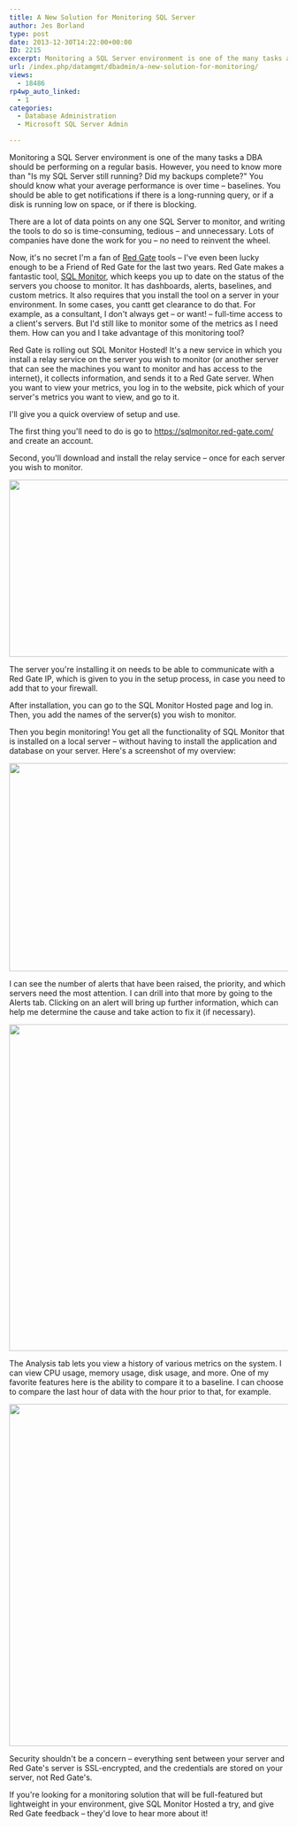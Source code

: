 ```yaml
---
title: A New Solution for Monitoring SQL Server
author: Jes Borland
type: post
date: 2013-12-30T14:22:00+00:00
ID: 2215
excerpt: Monitoring a SQL Server environment is one of the many tasks a DBA should be performing on a regular basis.
url: /index.php/datamgmt/dbadmin/a-new-solution-for-monitoring/
views:
  - 18486
rp4wp_auto_linked:
  - 1
categories:
  - Database Administration
  - Microsoft SQL Server Admin

---
```

Monitoring a SQL Server environment is one of the many tasks a DBA should be performing on a regular basis. However, you need to know more than "Is my SQL Server still running? Did my backups complete?" You should know what your average performance is over time – baselines. You should be able to get notifications if there is a long-running query, or if a disk is running low on space, or if there is blocking.

There are a lot of data points on any one SQL Server to monitor, and writing the tools to do so is time-consuming, tedious – and unnecessary. Lots of companies have done the work for you – no need to reinvent the wheel.

Now, it's no secret I'm a fan of [Red Gate][1] tools – I've even been lucky enough to be a Friend of Red Gate for the last two years. Red Gate makes a fantastic tool, [SQL Monitor][2], which keeps you up to date on the status of the servers you choose to monitor. It has dashboards, alerts, baselines, and custom metrics. It also requires that you install the tool on a server in your environment. In some cases, you cantt get clearance to do that. For example, as a consultant, I don't always get – or want! – full-time access to a client's servers. But I'd still like to monitor some of the metrics as I need them. How can you and I take advantage of this monitoring tool?

Red Gate is rolling out SQL Monitor Hosted! It's a new service in which you install a relay service on the server you wish to monitor (or another server that can see the machines you want to monitor and has access to the internet), it collects information, and sends it to a Red Gate server. When you want to view your metrics, you log in to the website, pick which of your server's metrics you want to view, and go to it.

I'll give you a quick overview of setup and use.

The first thing you'll need to do is go to <https://sqlmonitor.red-gate.com/> and create an account.

Second, you'll download and install the relay service – once for each server you wish to monitor.

<img style="vertical-align: middle;" src="/wp-content/uploads/users/grrlgeek/smh 1.JPG?mtime=1388175665" alt="" width="991" height="320" />

The server you're installing it on needs to be able to communicate with a Red Gate IP, which is given to you in the setup process, in case you need to add that to your firewall.

After installation, you can go to the SQL Monitor Hosted page and log in. Then, you add the names of the server(s) you wish to monitor.

Then you begin monitoring! You get all the functionality of SQL Monitor that is installed on a local server – without having to install the application and database on your server. Here's a screenshot of my overview:

<img style="vertical-align: middle;" src="/wp-content/uploads/users/grrlgeek/smh 3.JPG?mtime=1388175665" alt="" width="1375" height="376" />

I can see the number of alerts that have been raised, the priority, and which servers need the most attention. I can drill into that more by going to the Alerts tab. Clicking on an alert will bring up further information, which can help me determine the cause and take action to fix it (if necessary).

<img style="vertical-align: middle;" src="/wp-content/uploads/users/grrlgeek/smh 2.JPG?mtime=1388175666" alt="" width="1299" height="590" />

The Analysis tab lets you view a history of various metrics on the system. I can view CPU usage, memory usage, disk usage, and more. One of my favorite features here is the ability to compare it to a baseline. I can choose to compare the last hour of data with the hour prior to that, for example.

<img style="vertical-align: middle;" src="/wp-content/uploads/users/grrlgeek/smh 4.JPG?mtime=1388175666" alt="" width="1372" height="618" />

Security shouldn't be a concern – everything sent between your server and Red Gate's server is SSL-encrypted, and the credentials are stored on your server, not Red Gate's.

If you're looking for a monitoring solution that will be full-featured but lightweight in your environment, give SQL Monitor Hosted a try, and give Red Gate feedback – they'd love to hear more about it!

 [1]: http://www.red-gate.com/
 [2]: http://www.red-gate.com/products/dba/sql-monitor/